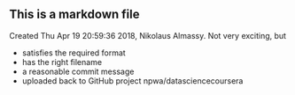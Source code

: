 ## This is a markdown file

Created Thu Apr 19 20:59:36 2018, Nikolaus Almassy. Not very exciting, but
- satisfies the required format
- has the right filename
- a reasonable commit message
- uploaded back to GitHub project npwa/datasciencecoursera

